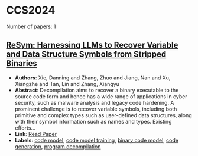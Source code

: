 # CCS2024

Number of papers: 1

## [ReSym: Harnessing LLMs to Recover Variable and Data Structure Symbols from Stripped Binaries](paper_1.md)
- **Authors**: Xie, Danning and Zhang, Zhuo and Jiang, Nan and Xu, Xiangzhe and Tan, Lin and Zhang, Xiangyu
- **Abstract**: Decompilation aims to recover a binary executable to the source code form and hence has a wide range of applications in cyber security, such as malware analysis and legacy code hardening. A prominent challenge is to recover variable symbols, including both primitive and complex types such as user-defined data structures, along with their symbol information such as names and types. Existing efforts...
- **Link**: [Read Paper](https://www.cs.purdue.edu/homes/lintan/publications/resym-ccs24.pdf)
- **Labels**: [code model](../../labels/code_model.md), [code model training](../../labels/code_model_training.md), [binary code model](../../labels/binary_code_model.md), [code generation](../../labels/code_generation.md), [program decompilation](../../labels/program_decompilation.md)

